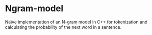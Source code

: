 # Ngram-model
Naïve implementation of an N-gram model in C++ for tokenization and calculating the probability of the next word in a sentence.
